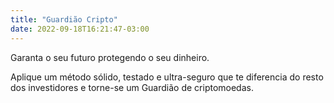 ```yaml
---
title: "Guardião Cripto"
date: 2022-09-18T16:21:47-03:00
---
```


Garanta o seu futuro protegendo o seu dinheiro. 

Aplique um método sólido, testado e ultra-seguro que te diferencia do resto dos investidores e torne-se um Guardião de criptomoedas.
